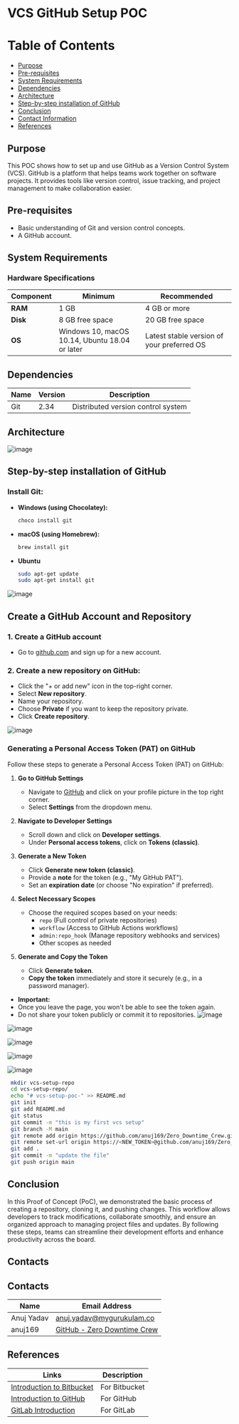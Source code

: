 # VCS GitHub Setup POC

# Table of Contents
- [Purpose](#purpose)
- [Pre-requisites](#pre-requisites)
- [System Requirements](#system-requirements)
- [Dependencies](#dependencies)
- [Architecture](#architecture)
- [Step-by-step installation of GitHub](#step-by-step-installation-of-github)
- [Conclusion](#conclusion)
- [Contact Information](#contact-information)
- [References](#references)

## Purpose

This POC shows how to set up and use GitHub as a Version Control System (VCS). GitHub is a platform that helps teams work together on software projects. It provides tools like version control, issue tracking, and project management to make collaboration easier.

## Pre-requisites
- Basic understanding of Git and version control concepts.
- A GitHub account.

## System Requirements

### Hardware Specifications
| Component | Minimum | Recommended |
|-----------|---------|-------------|
| **RAM**   | 1 GB    | 4 GB or more|
| **Disk**  | 8 GB free space | 20 GB free space |
| **OS**    | Windows 10, macOS 10.14, Ubuntu 18.04 or later | Latest stable version of your preferred OS |


## Dependencies

| Name | Version | Description                           |
|------|---------|---------------------------------------|
| Git  | 2.34    | Distributed version control system    |


## Architecture

![image](https://github.com/user-attachments/assets/d9d3717a-1f72-4c63-8a1a-cecda88cec06)


## Step-by-step installation of GitHub

### Install Git:

- **Windows (using Chocolatey):**
  ```bash
  choco install git

- **macOS (using Homebrew):**
  ```bash
  brew install git
  ```
- **Ubuntu**
  ```bash
  sudo apt-get update
  sudo apt-get install git
  ```
![image](https://github.com/user-attachments/assets/2cc8284b-5bdd-4995-94cd-04e66de25b36)

## Create a GitHub Account and Repository

### 1. Create a GitHub account
- Go to [github.com]() and sign up for a new account.

### 2. Create a new repository on GitHub:
- Click the "+ or add new" icon in the top-right corner.
- Select **New repository**.
- Name your repository.
- Choose **Private** if you want to keep the repository private.
- Click **Create repository**.

![image](https://github.com/user-attachments/assets/56679ec3-f0ca-4e1a-94e0-1cc4ec0371b1)


### Generating a Personal Access Token (PAT) on GitHub

Follow these steps to generate a Personal Access Token (PAT) on GitHub:

1. **Go to GitHub Settings**
   - Navigate to [GitHub](https://github.com/) and click on your profile picture in the top right corner.
   - Select **Settings** from the dropdown menu.

2. **Navigate to Developer Settings**
   - Scroll down and click on **Developer settings**.
   - Under **Personal access tokens**, click on **Tokens (classic)**.

3. **Generate a New Token**
   - Click **Generate new token (classic)**.
   - Provide a **note** for the token (e.g., "My GitHub PAT").
   - Set an **expiration date** (or choose "No expiration" if preferred).

4. **Select Necessary Scopes**
   - Choose the required scopes based on your needs:
     - `repo` (Full control of private repositories)
     - `workflow` (Access to GitHub Actions workflows)
     - `admin:repo_hook` (Manage repository webhooks and services)
     - Other scopes as needed

5. **Generate and Copy the Token**
   - Click **Generate token**.
   - **Copy the token** immediately and store it securely (e.g., in a password manager).

- **Important:**
- Once you leave the page, you won't be able to see the token again.
- Do not share your token publicly or commit it to repositories.
![image](https://github.com/user-attachments/assets/d9d4a1c9-f71f-4a2c-a98e-96bbabe0f92a)

![image](https://github.com/user-attachments/assets/c9b214d3-596e-40c0-a3f3-eca5363a152c)

![image](https://github.com/user-attachments/assets/ab8b66e5-39b8-4541-a54d-162ac40b018c)

![image](https://github.com/user-attachments/assets/1aeb2a91-ce21-42fa-9b42-546042292b69)

![image](https://github.com/user-attachments/assets/14756319-a3d0-4b7a-b96f-88affaf74cb3)


```bash
 mkdir vcs-setup-repo
 cd vcs-setup-repo/
 echo "# vcs-setup-poc-" >> README.md
 git init
 git add README.md 
 git status
 git commit -m "this is my first vcs setup"
 git branch -M main
 git remote add origin https://github.com/anuj169/Zero_Downtime_Crew.git
 git remote set-url origin https://<NEW_TOKEN>@github.com/anuj169/Zero_Downtime_Crew.git
 git add .
 git commit -m "update the file"
 git push origin main

```

## Conclusion

In this Proof of Concept (PoC), we demonstrated the basic process of creating a repository, cloning it, and pushing changes. This workflow allows developers to track modifications, collaborate smoothly, and ensure an organized approach to managing project files and updates. By following these steps, teams can streamline their development efforts and enhance productivity across the board.

## Contacts

## Contacts

| Name        | Email Address                               |
|-------------|---------------------------------------------|
| Anuj Yadav  | [anuj.yadav@mygurukulam.co](mailto:anuj.yadav@mygurukulam.co) |
| anuj169     | [GitHub - Zero Downtime Crew](https://github.com/anuj169/Zero_Downtime_Crew/tree/main) |


## References

| Links                                                                                       | Description     |
|---------------------------------------------------------------------------------------------|-----------------|
| [Introduction to Bitbucket](https://www.geeksforgeeks.org/introduction-to-bitbucket/?ref=ml_lbp) | For Bitbucket   |
| [Introduction to GitHub](https://www.geeksforgeeks.org/introduction-to-github/?ref=ml_lbp)     | For GitHub      |
| [GitLab Introduction](https://www.tutorialspoint.com/gitlab/gitlab_introduction.htm)           | For GitLab      |
